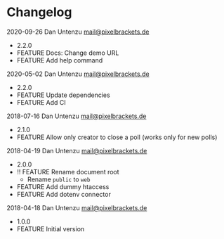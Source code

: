 # Changelog

2020-09-26 Dan Untenzu <mail@pixelbrackets.de>

  * 2.2.0
  * FEATURE Docs: Change demo URL
  * FEATURE Add help command

2020-05-02 Dan Untenzu <mail@pixelbrackets.de>

  * 2.2.0
  * FEATURE Update dependencies
  * FEATURE Add CI

2018-07-16 Dan Untenzu <mail@pixelbrackets.de>

  * 2.1.0
  * FEATURE Allow only creator to close a poll (works only for new polls)

2018-04-19 Dan Untenzu <mail@pixelbrackets.de>

  * 2.0.0
  * !! FEATURE Rename document root
    * Rename `public` to `web`
  * FEATURE Add dummy htaccess
  * FEATURE Add dotenv connector

2018-04-18 Dan Untenzu <mail@pixelbrackets.de>

  * 1.0.0
  * FEATURE Initial version
